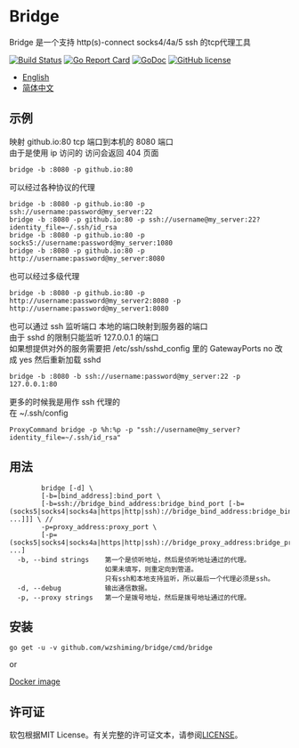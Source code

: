 # Bridge

Bridge 是一个支持 http(s)-connect socks4/4a/5 ssh 的tcp代理工具

[![Build Status](https://travis-ci.org/wzshiming/bridge.svg?branch=master)](https://travis-ci.org/wzshiming/bridge)
[![Go Report Card](https://goreportcard.com/badge/github.com/wzshiming/bridge)](https://goreportcard.com/report/github.com/wzshiming/bridge)
[![GoDoc](https://godoc.org/github.com/wzshiming/bridge?status.svg)](https://godoc.org/github.com/wzshiming/bridge)
[![GitHub license](https://img.shields.io/github/license/wzshiming/bridge.svg)](https://github.com/wzshiming/bridge/blob/master/LICENSE)

- [English](https://github.com/wzshiming/bridge/blob/master/README.md)
- [简体中文](https://github.com/wzshiming/bridge/blob/master/README_cn.md)

## 示例

映射 github.io:80 tcp 端口到本机的 8080 端口  
由于是使用 ip 访问的 访问会返回 404 页面  

``` shell
bridge -b :8080 -p github.io:80
```

可以经过各种协议的代理  

``` shell
bridge -b :8080 -p github.io:80 -p ssh://username:password@my_server:22
bridge -b :8080 -p github.io:80 -p ssh://username@my_server:22?identity_file=~/.ssh/id_rsa
bridge -b :8080 -p github.io:80 -p socks5://username:password@my_server:1080
bridge -b :8080 -p github.io:80 -p http://username:password@my_server:8080
```

也可以经过多级代理  

``` shell
bridge -b :8080 -p github.io:80 -p http://username:password@my_server2:8080 -p http://username:password@my_server1:8080

```

也可以通过 ssh 监听端口 本地的端口映射到服务器的端口  
由于 sshd 的限制只能监听 127.0.0.1 的端口  
如果想提供对外的服务需要把 /etc/ssh/sshd_config 里的 GatewayPorts no 改成 yes 然后重新加载 sshd  

``` shell
bridge -b :8080 -b ssh://username:password@my_server:22 -p 127.0.0.1:80
```

更多的时候我是用作 ssh 代理的  
在 ~/.ssh/config  

``` text
ProxyCommand bridge -p %h:%p -p "ssh://username@my_server?identity_file=~/.ssh/id_rsa"
```

## 用法

``` text
        bridge [-d] \
        [-b=[bind_address]:bind_port \
        [-b=ssh://bridge_bind_address:bridge_bind_port [-b=(socks5|socks4|socks4a|https|http|ssh)://bridge_bind_address:bridge_bind_port ...]]] \ //
        -p=proxy_address:proxy_port \
        [-p=(socks5|socks4|socks4a|https|http|ssh)://bridge_proxy_address:bridge_proxy_port ...]
  -b, --bind strings    第一个是侦听地址，然后是侦听地址通过的代理。
                        如果未填写，则重定向到管道。
                        只有ssh和本地支持监听，所以最后一个代理必须是ssh。
  -d, --debug           输出通信数据。
  -p, --proxy strings   第一个是拨号地址，然后是拨号地址通过的代理。
```

## 安装

``` shell
go get -u -v github.com/wzshiming/bridge/cmd/bridge
```

or

[Docker image](https://hub.docker.com/r/wzshiming/bridge)

## 许可证

软包根据MIT License。有关完整的许可证文本，请参阅[LICENSE](https://github.com/wzshiming/bridge/blob/master/LICENSE)。  
